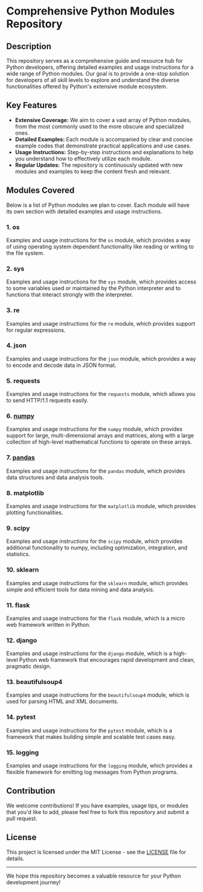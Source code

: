 # Comprehensive Python Modules Repository

## Description
This repository serves as a comprehensive guide and resource hub for Python developers, offering detailed examples and usage instructions for a wide range of Python modules. Our goal is to provide a one-stop solution for developers of all skill levels to explore and understand the diverse functionalities offered by Python's extensive module ecosystem.

## Key Features
- **Extensive Coverage:** We aim to cover a vast array of Python modules, from the most commonly used to the more obscure and specialized ones.
- **Detailed Examples:** Each module is accompanied by clear and concise example codes that demonstrate practical applications and use cases.
- **Usage Instructions:** Step-by-step instructions and explanations to help you understand how to effectively utilize each module.
- **Regular Updates:** The repository is continuously updated with new modules and examples to keep the content fresh and relevant.

## Modules Covered
Below is a list of Python modules we plan to cover. Each module will have its own section with detailed examples and usage instructions.

### 1. os
Examples and usage instructions for the `os` module, which provides a way of using operating system dependent functionality like reading or writing to the file system.

### 2. sys
Examples and usage instructions for the `sys` module, which provides access to some variables used or maintained by the Python interpreter and to functions that interact strongly with the interpreter.

### 3. re
Examples and usage instructions for the `re` module, which provides support for regular expressions.

### 4. json
Examples and usage instructions for the `json` module, which provides a way to encode and decode data in JSON format.

### 5. requests
Examples and usage instructions for the `requests` module, which allows you to send HTTP/1.1 requests easily.

### 6. [numpy](https://github.com/justinbrianhwang/python-module/blob/main/Numpy/explanation.md)
Examples and usage instructions for the `numpy` module, which provides support for large, multi-dimensional arrays and matrices, along with a large collection of high-level mathematical functions to operate on these arrays.

### 7. [pandas](https://github.com/justinbrianhwang/python-module/tree/main/Pandas)
Examples and usage instructions for the `pandas` module, which provides data structures and data analysis tools.

### 8. matplotlib
Examples and usage instructions for the `matplotlib` module, which provides plotting functionalities.

### 9. scipy
Examples and usage instructions for the `scipy` module, which provides additional functionality to numpy, including optimization, integration, and statistics.

### 10. sklearn
Examples and usage instructions for the `sklearn` module, which provides simple and efficient tools for data mining and data analysis.

### 11. flask
Examples and usage instructions for the `flask` module, which is a micro web framework written in Python.

### 12. django
Examples and usage instructions for the `django` module, which is a high-level Python web framework that encourages rapid development and clean, pragmatic design.

### 13. beautifulsoup4
Examples and usage instructions for the `beautifulsoup4` module, which is used for parsing HTML and XML documents.

### 14. pytest
Examples and usage instructions for the `pytest` module, which is a framework that makes building simple and scalable test cases easy.

### 15. logging
Examples and usage instructions for the `logging` module, which provides a flexible framework for emitting log messages from Python programs.

## Contribution
We welcome contributions! If you have examples, usage tips, or modules that you'd like to add, please feel free to fork this repository and submit a pull request.

## License
This project is licensed under the MIT License - see the [LICENSE](LICENSE) file for details.

---

We hope this repository becomes a valuable resource for your Python development journey!

